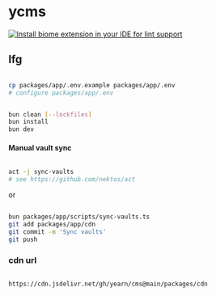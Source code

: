 # ycms

[![Install biome extension in your IDE for lint support](https://img.shields.io/badge/Install-Biome%20Extension-blue?style=for-the-badge&logo=visualstudiocode)](https://marketplace.visualstudio.com/items?itemname=biomejs.biome)

## lfg

```bash

cp packages/app/.env.example packages/app/.env
# configure packages/app/.env

```

```bash

bun clean [--lockfiles]
bun install
bun dev

```

#### Manual vault sync
```bash

act -j sync-vaults
# see https://github.com/nektos/act

```

or

```bash

bun packages/app/scripts/sync-vaults.ts
git add packages/app/cdn
git commit -m 'Sync vaults'
git push

```

### cdn url

```url

https://cdn.jsdelivr.net/gh/yearn/cms@main/packages/cdn

```